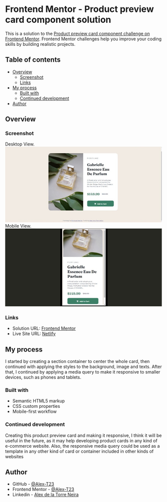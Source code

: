 # Frontend Mentor - Product preview card component solution

This is a solution to the [Product preview card component challenge on Frontend Mentor](https://www.frontendmentor.io/challenges/product-preview-card-component-GO7UmttRfa). Frontend Mentor challenges help you improve your coding skills by building realistic projects. 

## Table of contents

- [Overview](#overview)
  - [Screenshot](#screenshot)
  - [Links](#links)
- [My process](#my-process)
  - [Built with](#built-with)
  - [Continued development](#continued-development)
- [Author](#author)


## Overview

### Screenshot

Desktop View.
![](./images/desktop-screenshot.jpeg)
Mobile View.
![](./images/mobile-screenshot.jpeg)

### Links

- Solution URL: [Frontend Mentor](https://www.frontendmentor.io/solutions/responsive-product-preview-card-n44cgl5fBR)
- Live Site URL: [Netlify](https://product-preview-card-alex.netlify.app/)

## My process

I started by creating a section container to center the whole card, then continued with applying the styles to the background, image and texts. After that, I continued by applying a media query to make it responsive to smaller devices, such as phones and tablets.

### Built with

- Semantic HTML5 markup
- CSS custom properties
- Mobile-first workflow


### Continued development

Creating this product preview card and making it responsive, I think it will be useful in the future, as it may help developing product cards in any kind of e-commerce website. Also, the responsive media query could be used as a template in any other kind of card or container included in other kinds of websites

## Author

- GitHub - [@Alex-T23](https://github.com/Alex-T23)
- Frontend Mentor - [@Alex-T23](https://www.frontendmentor.io/profile/Alex-T23)
- Linkedin - [Alex de la Torre Neira](https://www.linkedin.com/in/alex-de-la-torre-neira-6b1bb620a/)
